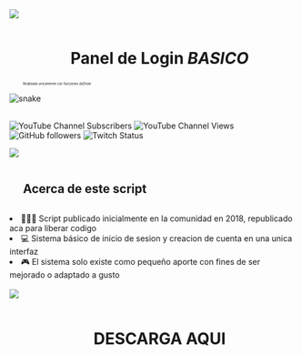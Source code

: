 <img src="https://user-images.githubusercontent.com/73097560/115834477-dbab4500-a447-11eb-908a-139a6edaec5c.gif"/>
<!-- x -->
<div id="user-content-toc">
  <ul align="center"> <summary><h1 style="display: inline-block">Panel de Login <b><i>BASICO</i></b></h1></summary><p style="font-size: 0.4em; text-align: left;">Realizado unicamente con funciones <i>dxDraw</i></p> </ul>
  <img  src="https://i.gyazo.com/ab48700f96fd4d90f058cef85b710334.png" alt="snake" /></a>
</div>
<br/>

![YouTube Channel Subscribers](https://img.shields.io/youtube/channel/subscribers/UCM7N0X2303LPKv2gUUhE_jA?style=flat&label=YouTube&link=https%3A%2F%2Fwww.youtube.com%2F%40sergioksyt%3Fsub_confirmation%3D1)
![YouTube Channel Views](https://img.shields.io/youtube/channel/views/UCM7N0X2303LPKv2gUUhE_jA?style=flat&label=Visitas&link=https%3A%2F%2Fwww.youtube.com%2F%40Sergioksyt)
![GitHub followers](https://img.shields.io/github/followers/sergioks?style=flat&label=GitHub)
![Twitch Status](https://img.shields.io/twitch/status/srsergioks?style=flat&label=Twitch&color=purple)

<img src="https://user-images.githubusercontent.com/73097560/115834477-dbab4500-a447-11eb-908a-139a6edaec5c.gif" />

<div id="user-content-toc">
  <ul align="left"> <summary><h2 style="display: inline-block">Acerca de este script</h2></summary> </ul>
  <li>🧑🏻‍💻 Script publicado inicialmente en la comunidad en 2018, republicado aca para liberar codigo</li>
  <li>💻 Sistema básico de inicio de sesion y creacion de cuenta en una unica interfaz</li>
  <li>🎮 El sistema solo existe como pequeño aporte con fines de ser mejorado o adaptado a gusto</li>
</div>
<br/>

<img src="https://user-images.githubusercontent.com/73097560/115834477-dbab4500-a447-11eb-908a-139a6edaec5c.gif" />

<div id="user-content-toc">
  <ul align="center" href="https://community.multitheftauto.com/index.php?p=resources&s=details&id=13873"> <summary><h1 style="display: inline-block">DESCARGA AQUI</h1></summary></ul>
</div>